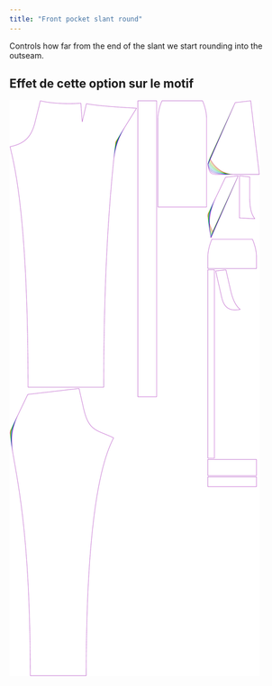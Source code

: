 ```yaml
---
title: "Front pocket slant round"
---
```


Controls how far from the end of the slant we start rounding into the outseam.

## Effet de cette option sur le motif

![Cette image montre l'effet de cette option en superposant plusieurs variantes qui ont une valeur différente pour cette option](charlie_frontpocketslantround_sample.svg "Effet de cette option sur le modèle")
